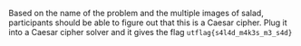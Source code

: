 Based on the name of the problem and the multiple images of salad, participants should be able to figure out that this is a Caesar cipher. Plug it into a Caesar cipher solver and it gives the flag `utflag{s4l4d_m4k3s_m3_s4d}`
